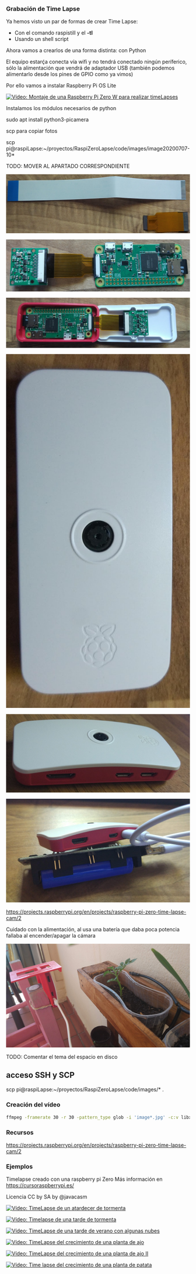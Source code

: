 ### Grabación de Time Lapse

Ya hemos visto un par de formas de crear Time Lapse:
* Con el comando raspistill y el **-tl**
* Usando un shell script

Ahora vamos a crearlos de una forma distinta: con Python

El equipo estarḉa conecta vía wifi y no tendrá conectado ningún períferico, sólo la alimentación que vendrá de adaptador USB (también podemos alimentarlo desde los pines de GPIO como ya vimos)

Por ello vamos a instalar Raspberry Pi OS Lite

[![Vídeo: Montaje de una Raspberry Pi Zero W para realizar timeLapses](https://img.youtube.com/vi/rhzX1TbOddY/0.jpg)](https://www.youtube.com/watch?v=rhzX1TbOddY)


Instalamos los módulos necesarios de python

sudo apt install python3-picamera


scp para copiar fotos

scp pi@raspiLapse:~/proyectos/RaspiZeroLapse/code/images/image20200707-10*


TODO: MOVER AL APARTADO CORRESPONDIENTE

![CableCamaraZeroNormal.jpg](./images/CableCamaraZeroNormal.jpg)

![CamaraRaspiZerojpg](./images/CamaraRaspiZero.jpg)

![RaspiZeroCaja.jpg](./images/RaspiZeroCaja.jpg)

![RaspiZeroCajaCerrada.jpg](./images/RaspiZeroCajaCerrada.jpg)

![RaspiZeroCajaCerradaPuertos.jpg](./images/RaspiZeroCajaCerradaPuertos.jpg)

![RaspiZeroAlimantacion.jpg](./images/RaspiZeroAlimantacion.jpg)

https://projects.raspberrypi.org/en/projects/raspberry-pi-zero-time-lapse-cam/2


Cuidado con la alimentación, al usa una batería que daba poca potencia fallaba al encender/apagar la cámara

![Montaje timelapse](./images/TimeLapseSetup.jpg)





TODO: Comentar el tema del espacio en disco


## acceso SSH y SCP

scp pi@raspiLapse:~/proyectos/RaspiZeroLapse/code/images/* .


### Creación del vídeo

```sh
ffmpeg -framerate 30 -r 30 -pattern_type glob -i 'image*.jpg' -c:v libx264 ajo.mp4
```





### Recursos 

https://projects.raspberrypi.org/en/projects/raspberry-pi-zero-time-lapse-cam/2


### Ejemplos

Timelapse creado con una raspberry pi Zero
Más información en https://cursoraspberrypi.es/

Licencia CC by SA by @javacasm

[![Vídeo: TimeLapse de un atardecer de tormenta](https://img.youtube.com/vi/fERbhBKDMPw/0.jpg)](https://youtu.be/fERbhBKDMPw)

[![Vídeo: Timelapse de una tarde de tormenta](https://img.youtube.com/vi/RWBErTv-6BY/0.jpg)](https://youtu.be/RWBErTv-6BY)

[![Vídeo: TimeLapse de una tarde de verano con algunas nubes](https://img.youtube.com/vi/IkCq2M1CAfQ/0.jpg)](https://youtu.be/IkCq2M1CAfQ)

[![Vídeo: TimeLapse del crecimiento de una planta de ajo](https://img.youtube.com/vi/e1enNTsTPHM/0.jpg)](https://youtu.be/e1enNTsTPHM)
 
[![Vídeo: TimeLapse del crecimiento de una planta de ajo II](https://img.youtube.com/vi/L63nfxi4e6E/0.jpg)](https://youtu.be/L63nfxi4e6E)

[![Vídeo: Time lapse del crecimiento de una planta de patata](https://img.youtube.com/vi/uhzFmH66MGE/0.jpg)](https://youtu.be/uhzFmH66MGE)
